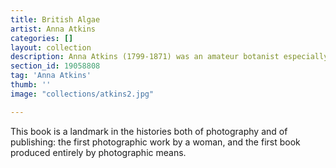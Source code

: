 ```yaml
---
title: British Algae
artist: Anna Atkins
categories: []
layout: collection
description: Anna Atkins (1799-1871) was an amateur botanist especially interested in scientific illustration and taxonomy. Her goal in producing Photographs of British Algae was to provide a visual companion to William Harvey&#39;s pioneering but unillustrated 1841 publication Manual of British Algae.
section_id: 19058808
tag: 'Anna Atkins'
thumb: ''
image: "collections/atkins2.jpg"

---
```


This book is a landmark in the histories both of photography and of publishing: the first photographic work by a woman, and the first book produced entirely by photographic means.